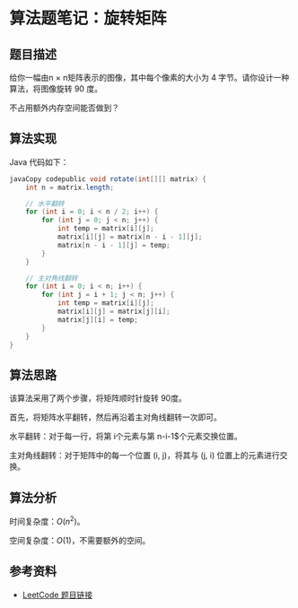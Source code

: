 # 算法题笔记：旋转矩阵

## 题目描述

给你一幅由n × n矩阵表示的图像，其中每个像素的大小为 4 字节。请你设计一种算法，将图像旋转 90 度。

不占用额外内存空间能否做到？

## 算法实现

Java 代码如下：

```java
javaCopy codepublic void rotate(int[][] matrix) {
    int n = matrix.length;

    // 水平翻转
    for (int i = 0; i < n / 2; i++) {
        for (int j = 0; j < n; j++) {
            int temp = matrix[i][j];
            matrix[i][j] = matrix[n - i - 1][j];
            matrix[n - i - 1][j] = temp;
        }
    }

    // 主对角线翻转
    for (int i = 0; i < n; i++) {
        for (int j = i + 1; j < n; j++) {
            int temp = matrix[i][j];
            matrix[i][j] = matrix[j][i];
            matrix[j][i] = temp;
        }
    }
}
```

## 算法思路

该算法采用了两个步骤，将矩阵顺时针旋转 90度。

首先，将矩阵水平翻转，然后再沿着主对角线翻转一次即可。

水平翻转：对于每一行，将第 i个元素与第 n-i-1$个元素交换位置。

主对角线翻转：对于矩阵中的每一个位置 (i, j)，将其与 (j, i) 位置上的元素进行交换。

## 算法分析

时间复杂度：$O(n^2)$。

空间复杂度：$O(1)$，不需要额外的空间。

## 参考资料

- [LeetCode 题目链接](https://leetcode.cn/problems/rotate-image/)

